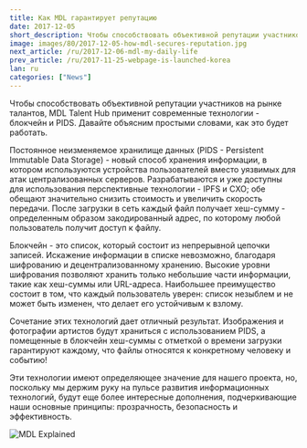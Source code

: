 ```yaml
---
title: Как MDL гарантирует репутацию
date: 2017-12-05
short_description: Чтобы способствовать объективной репутации участников на рынке талантов, MDL Talent Hub применит современные технологии
image: images/80/2017-12-05-how-mdl-secures-reputation.jpg
next_article: /ru/2017-12-06-mdl-my-daily-life
prev_article: /ru/2017-11-25-webpage-is-launched-korea
lan: ru
categories: ["News"]
---
```


Чтобы способствовать объективной репутации участников на рынке талантов, MDL Talent Hub применит современные технологии - блокчейн и PIDS. Давайте объясним простыми словами, как это будет работать.

Постоянное неизменяемое хранилище данных (PIDS - Persistent Immutable Data Storage) - новый способ хранения информации, в котором используются устройства пользователей вместо уязвимых для атак централизованных серверов. Разрабатываются и уже доступны для использования перспективные технологии - IPFS и CXO; обе обещают значительно снизить стоимость и увеличить скорость передачи. После загрузки в сеть каждый файл получает хеш-сумму - определенным образом закодированный адрес, по которому любой пользователь получит доступ к файлу.

Блокчейн - это список, который состоит из непрерывной цепочки записей. Искажение информации в списке невозможно, благодаря шифрованию и децентрализованному хранению. Высокие уровни шифрования позволяют хранить только небольшие части информации, такие как хеш-суммы или URL-адреса. Наибольшее преимущество состоит в том, что каждый пользователь уверен: список незыблем и не может быть изменен, что делает его устойчивым к взлому.

Сочетание этих технологий дает отличный результат. Изображения и фотографии артистов будут храниться с использованием PIDS, а помещенные в блокчейн хеш-суммы с отметкой о времени загрузки гарантируют каждому, что файлы относятся  к конкретному человеку и событию!

Эти технологии имеют определяющее значение для нашего проекта, но, поскольку мы держим руку на пульсе развития информационных технологий, будут еще более интересные дополнения, подчеркивающие наши основные принципы: прозрачность, безопасность и эффективность.

![MDL Explained](https://gateway.ipfs.io/ipfs/QmVqUgtsLLuUmLfEJSpejr36LFmSpnGsBLVKVj28tCkege/MDL%20Explained.jpg)
